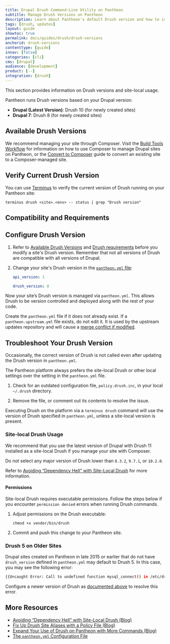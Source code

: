 ```yaml
---
title: Drupal Drush Command-Line Utility on Pantheon
subtitle: Manage Drush Versions on Pantheon
description: Learn about Pantheon's default Drush version and how to implement site-local usage.
tags: [drush, updates]
layout: guide
showtoc: true
permalink: docs/guides/drush/drush-versions
anchorid: drush-versions
contenttype: [guide]
innav: [false]
categories: [cli]
cms: [drupal]
audience: [development]
product: [--]
integration: [drush]
---
```


This section provides information on Drush versions and site-local usage.

Pantheon runs Drush versions based on your Drupal version:

- **Drupal (Latest Version)**: Drush 10 (for newly created sites)
- **Drupal 7**: Drush 8 (for newly created sites)

## Available Drush Versions

<Partial file="drush-supported.md" />

We recommend managing your site through Composer. Visit the [Build Tools Workflow](/guides/build-tools/) for information on how to use Composer to manage Drupal sites on Pantheon, or the [Convert to Composer](/guides/composer-convert) guide to convert an existing site to a Composer-managed site.

## Verify Current Drush Version

You can use [Terminus](/terminus/) to verify the current version of Drush running on your Pantheon site:

```bash{promptUser: user}
terminus drush <site>.<env> -- status | grep "Drush version"
```

## Compatibility and Requirements

<Partial file="drush-compatibility.md" />

## Configure Drush Version

1. Refer to [Available Drush Versions](#available-drush-versions) and [Drush requirements](#compatibility-and-requirements) before you modify a site's Drush version. Remember that not all versions of Drush are compatible with all versions of Drupal.

1. Change your site's Drush version in the [`pantheon.yml` file](/pantheon-yml/):

    ```yaml:title=pantheon.yml
    api_version: 1

    drush_version: 8
    ```

Now your site’s Drush version is managed via `pantheon.yml`. This allows Drush to be version controlled and deployed along with the rest of your code.


<Alert title="Note"  type="info" >

Create the `pantheon.yml` file if it does not already exist. If a `pantheon.upstream.yml` file exists, do not edit it. It is used by the upstream updates repository and will cause a [merge conflict if modified](/core-updates#error-updating-conflict-modifydelete-pantheonupstreamyml-deleted-in-head-and-modified-in-upstreammaster-version-upstreammaster-of-pantheonupstreamyml-left-in-tree).

</Alert>

## Troubleshoot Your Drush Version

Occasionally, the correct version of Drush is not called even after updating the Drush version in `pantheon.yml`. 

The Pantheon platform always prefers the site-local Drush or other local settings over the setting in the `pantheon.yml` file.

1. Check for an outdated configuration file, `policy.drush.inc`, in your local `~/.drush` directory. 

1. Remove the file, or comment out its contents to resolve the issue.

Executing Drush on the platform via a `terminus drush` command will use the version of Drush specified in `pantheon.yml`, unless a site-local version is present.

### Site-local Drush Usage

We recommend that you use the latest version of Drupal with Drush 11 installed as a site-local Drush if you manage your site with Composer.

Do not select any major version of Drush lower than `8.3.2`, `9.7.1`, or `10.2.0`.

Refer to [Avoiding “Dependency Hell” with Site-Local Drush](https://pantheon.io/blog/avoiding-dependency-hell-site-local-drush) for more information.

#### Permissions

Site-local Drush requires executable permissions. Follow the steps below if you encounter `permission denied` errors when running Drush commands.

1. Adjust permissions on the Drush executable:

    ```bash{promptUser: user}
    chmod +x vendor/bin/drush
    ```

1. Commit and push this change to your Pantheon site.

### Drush 5 on Older Sites

Drupal sites created on Pantheon in late 2015 or earlier that do not have `drush_version` defined in `pantheon.yml` may default to Drush 5. In this case, you may see the following error:

```bash
{{Uncaught Error: Call to undefined function mysql_connect() in /etc/drush/drush-5-extensions/pantheon.drush.inc:127
```

Configure a newer version of Drush as [documented above](#configure-drush-version) to resolve this error.

## More Resources

- [Avoiding “Dependency Hell” with Site-Local Drush (Blog)](https://pantheon.io/blog/avoiding-dependency-hell-site-local-drush)
- [Fix Up Drush Site Aliases with a Policy File (Blog)](https://pantheon.io/blog/fix-drush-site-aliases-policy-file)
- [Expand Your Use of Drush on Pantheon with More Commands (Blog)](https://pantheon.io/blog/expand-use-drush-pantheon-more-commands)
- [The `pantheon.yml` Configuration File](/pantheon-yml)